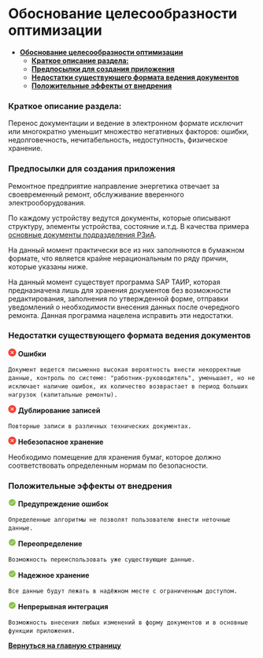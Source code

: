 # **Обоснование целесообразности оптимизации**

- [**Обоснование целесообразности оптимизации**](#обоснование-целесообразности-оптимизации)
    - [**Краткое описание раздела:**](#краткое-описание-раздела)
    - [**Предпосылки для создания приложения**](#предпосылки-для-создания-приложения)
    - [**Недостатки существующего формата ведения документов**](#недостатки-существующего-формата-ведения-документов)
    - [**Положительные эффекты от внедрения**](#положительные-эффекты-от-внедрения)

### **Краткое описание раздела:**

Перенос документации и ведение в электронном формате исключит или многократно уменьшит множество негативных факторов: ошибки, недолговечность, нечитабельность, недоступность, физическое хранение.

### **Предпосылки для создания приложения**

Ремонтное предприятие направление энергетика отвечает за своевременный ремонт, обслуживание вверенного электрооборудования. 

По каждому устройству ведутся документы, которые описывают структуру, элементы устройства, состояние и.т.д. В качества примера [основные документы подразделения РЗиА](../../documents/docs-rsia/README-RSIA.md).

На данный момент практически все из них заполняются в бумажном формате, что является крайне нерациональным по ряду причин, которые указаны ниже.

На данный момент существует программа SAP ТАИР, которая предназначена лишь для хранения документов без возможности редактирования, заполнения по утвержденной форме, отправки уведомлений о необходимости внесения данных после очередного ремонта. Данная программа нацелена исправить эти недостатки.

### **Недостатки существующего формата ведения документов**

![](../../images/md-images/check-red.png) **Ошибки**

`Документ ведется письменно высокая вероятность внести некорректные данные, контроль по системе: "работник-руководитель", уменьшает, но не исключает наличие ошибок, их количество возврастает в период больших нагрузок (капитальные ремонты).`

![](../../images/md-images/check-red.png) **Дублирование записей**

`Повторные записи в различных технических документах.`

![](../../images/md-images/check-red.png) **Небезопасное хранение**

Необходимо помещение для хранения бумаг, которое должно соответствовать определенным нормам по безопасности.

### **Положительные эффекты от внедрения**

![](../../images/md-images/check-green.png) **Предупреждение ошибок**

`Определенные алгоритмы не позволят пользователю внести неточные данные.`

![](../../images/md-images/check-green.png) **Переопределение**

`Возможность переиспользовать уже существующие данные.`

![](../../images/md-images/check-green.png) **Надежное хранение**
  
`Все данные будут лежать в надёжном месте с ограниченным доступом.`

![](../../images/md-images/check-green.png) **Непрерывная интеграция**
  
`Возможность внесения любых изменений в форму документов и в основные функции приложения.`

[**Вернуться на главную страницу**](../../README.md)